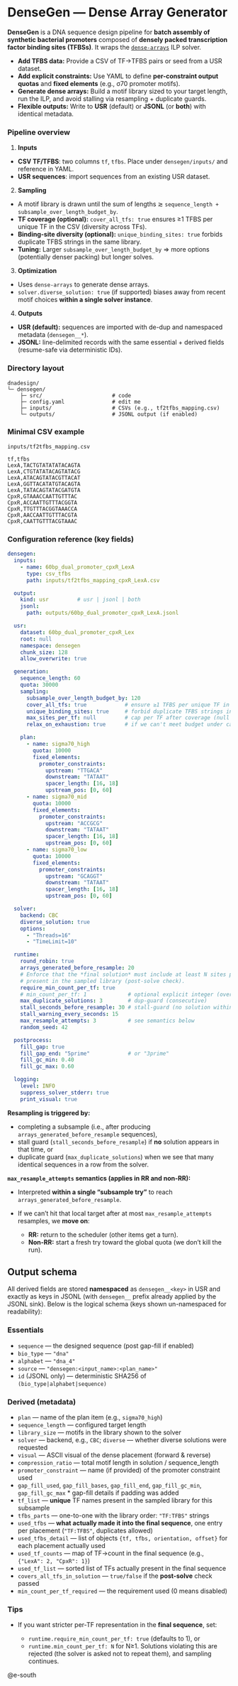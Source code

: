 # DenseGen — Dense Array Generator

**DenseGen** is a DNA sequence design pipeline for **batch assembly of synthetic bacterial promoters** composed of **densely packed transcription factor binding sites (TFBSs)**. It wraps the [`dense-arrays`](https://github.com/e-south/dense-arrays) ILP solver.

- **Add TFBS data:** Provide a CSV of TF→TFBS pairs or seed from a USR dataset.
- **Add explicit constraints:** Use YAML to define **per-constraint output quotas** and **fixed elements** (e.g., σ70 promoter motifs).
- **Generate dense arrays:** Build a motif library sized to your target length, run the ILP, and avoid stalling via resampling + duplicate guards.
- **Flexible outputs:** Write to **USR** (default) or **JSONL** (or **both**) with identical metadata.

### Pipeline overview

1. **Inputs**
  - **CSV TF/TFBS**: two columns `tf`, `tfbs`. Place under `densegen/inputs/` and reference in YAML.
  - **USR sequences**: import sequences from an existing USR dataset.

2. **Sampling**
  - A motif library is drawn until the sum of lengths ≳ `sequence_length + subsample_over_length_budget_by`.
  - **TF coverage (optional):** `cover_all_tfs: true` ensures ≥1 TFBS per unique TF in the CSV (diversity across TFs).
  - **Binding-site diversity (optional):** `unique_binding_sites: true` forbids duplicate TFBS strings in the same library.
  - **Tuning:** Larger `subsample_over_length_budget_by` ⇒ more options (potentially denser packing) but longer solves.

3. **Optimization**
  - Uses `dense-arrays` to generate dense arrays.
  - `solver.diverse_solution: true` (if supported) biases away from recent motif choices **within a single solver instance**.

4. **Outputs**

  - **USR (default):** sequences are imported with de-dup and namespaced metadata (`densegen__*`).
  - **JSONL:** line-delimited records with the same essential + derived fields (resume-safe via deterministic IDs).

### Directory layout

```
dnadesign/
└─ densegen/
    ├─ src/                      # code
    ├─ config.yaml               # edit me
    ├─ inputs/                   # CSVs (e.g., tf2tfbs_mapping.csv)
    └─ outputs/                  # JSONL output (if enabled)
```

### Minimal CSV example

`inputs/tf2tfbs_mapping.csv`
```csv
tf,tfbs
LexA,TACTGTATATATACAGTA
LexA,CTGTATATACAGTATACG
LexA,ATACAGTATACGTTACAT
LexA,GGTTACATATGTACAGTA
LexA,TATACAGTATACGATGTA
CpxR,GTAAACCAATTGTTTAC
CpxR,ACCAATTGTTTACGGTA
CpxR,TTGTTTACGGTAAACCA
CpxR,AACCAATTGTTTACGTA
CpxR,CAATTGTTTACGTAAAC
```

### Configuration reference (key fields)

```yaml
densegen:
  inputs:
    - name: 60bp_dual_promoter_cpxR_LexA
      type: csv_tfbs
      path: inputs/tf2tfbs_mapping_cpxR_LexA.csv

  output:
    kind: usr         # usr | jsonl | both
    jsonl:
      path: outputs/60bp_dual_promoter_cpxR_LexA.jsonl

  usr:
    dataset: 60bp_dual_promoter_cpxR_Lex
    root: null
    namespace: densegen
    chunk_size: 128
    allow_overwrite: true

  generation:
    sequence_length: 60
    quota: 30000
    sampling:
      subsample_over_length_budget_by: 120
      cover_all_tfs: true            # ensure ≥1 TFBS per unique TF in the CSV
      unique_binding_sites: true     # forbid duplicate TFBS strings in a library
      max_sites_per_tf: null         # cap per TF after coverage (null = no cap)
      relax_on_exhaustion: true      # if we can't meet budget under caps, relax

    plan:
      - name: sigma70_high
        quota: 10000
        fixed_elements:
          promoter_constraints:
            upstream: "TTGACA"
            downstream: "TATAAT"
            spacer_length: [16, 18]
            upstream_pos: [0, 60]
      - name: sigma70_mid
        quota: 10000
        fixed_elements:
          promoter_constraints:
            upstream: "ACCGCG"
            downstream: "TATAAT"
            spacer_length: [16, 18]
            upstream_pos: [0, 60]
      - name: sigma70_low
        quota: 10000
        fixed_elements:
          promoter_constraints:
            upstream: "GCAGGT"
            downstream: "TATAAT"
            spacer_length: [16, 18]
            upstream_pos: [0, 60]

  solver:
    backend: CBC
    diverse_solution: true
    options:
      - "Threads=16"
      - "TimeLimit=10"

  runtime:
    round_robin: true
    arrays_generated_before_resample: 20
    # Enforce that the *final solution* must include at least N sites per TF
    # present in the sampled library (post-solve check).
    require_min_count_per_tf: true
    # min_count_per_tf: 1             # optional explicit integer (overrides boolean)
    max_duplicate_solutions: 3        # dup-guard (consecutive)
    stall_seconds_before_resample: 30 # stall-guard (no solution within this many seconds)
    stall_warning_every_seconds: 15
    max_resample_attempts: 3          # see semantics below
    random_seed: 42

  postprocess:
    fill_gap: true
    fill_gap_end: "5prime"            # or "3prime"
    fill_gc_min: 0.40
    fill_gc_max: 0.60

  logging:
    level: INFO
    suppress_solver_stderr: true
    print_visual: true
```

**Resampling is triggered by:**

* completing a subsample (i.e., after producing `arrays_generated_before_resample` sequences),
* stall guard (`stall_seconds_before_resample`) if **no** solution appears in that time, or
* duplicate guard (`max_duplicate_solutions`) when we see that many identical sequences in a row from the solver.

**`max_resample_attempts` semantics (applies in RR and non-RR):**

* Interpreted **within a single “subsample try”** to reach `arrays_generated_before_resample`.
* If we can’t hit that local target after at most `max_resample_attempts` resamples, we **move on**:

  * **RR:** return to the scheduler (other items get a turn).
  * **Non-RR:** start a fresh try toward the global quota (we don’t kill the run).

## Output schema

All derived fields are stored **namespaced** as `densegen__<key>` in USR and exactly as keys in JSONL (with `densegen__` prefix already applied by the JSONL sink). Below is the logical schema (keys shown un-namespaced for readability):

### Essentials

* `sequence` — the designed sequence (post gap-fill if enabled)
* `bio_type` — `"dna"`
* `alphabet` — `"dna_4"`
* `source` — `"densegen:<input_name>:<plan_name>"`
* `id` (JSONL only) — deterministic SHA256 of `(bio_type|alphabet|sequence)`

### Derived (metadata)

* `plan` — name of the plan item (e.g., `sigma70_high`)
* `sequence_length` — configured target length
* `library_size` — motifs in the library shown to the solver
* `solver` — backend, e.g., `CBC`; `diverse` — whether diverse solutions were requested
* `visual` — ASCII visual of the dense placement (forward & reverse)
* `compression_ratio` — total motif length in solution / sequence\_length
* `promoter_constraint` — name (if provided) of the promoter constraint used
* `gap_fill_used`, `gap_fill_bases`, `gap_fill_end`, `gap_fill_gc_min`, `gap_fill_gc_max` * gap-fill details if padding was added
* `tf_list` — **unique** TF names present in the sampled library for this subsample
* `tfbs_parts` — one-to-one with the library order: `"TF:TFBS"` strings
* `used_tfbs` — **what actually made it into the final sequence**, one entry per placement (`"TF:TFBS"`, duplicates allowed)
* `used_tfbs_detail` — list of objects `{tf, tfbs, orientation, offset}` for each placement actually used
* `used_tf_counts` — map of TF→count in the final sequence (e.g., `{"LexA": 2, "CpxR": 1}`)
* `used_tf_list` — sorted list of TFs actually present in the final sequence
* `covers_all_tfs_in_solution` — `true/false` if the **post-solve** check passed
* `min_count_per_tf_required` — the requirement used (0 means disabled)

### Tips

* If you want stricter per-TF representation in the **final sequence**, set:

  * `runtime.require_min_count_per_tf: true` (defaults to 1), or
  * `runtime.min_count_per_tf: N` for N≥1.
    Solutions violating this are rejected (the solver is asked not to repeat them), and sampling continues.

@e-south
